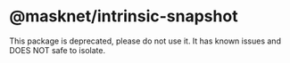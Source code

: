 # @masknet/intrinsic-snapshot

This package is deprecated, please do not use it. It has known issues and DOES NOT safe to isolate.
